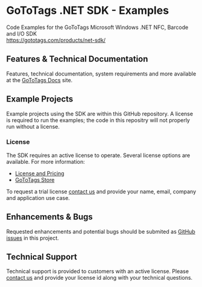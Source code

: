 # GoToTags .NET SDK - Examples
Code Examples for the GoToTags Microsoft Windows .NET NFC, Barcode and I/O SDK  
https://gototags.com/products/net-sdk/

## Features & Technical Documentation
Features, technical documentation, system requirements and more available at the [GoToTags Docs](http://docs./gototags.com) site.

## Example Projects
Example projects using the SDK are within this GitHub repository. A license is required to run the examples; the code in this repositry will not properly run without a license. 

### License
The SDK requires an active license to operate. Several license options are available. For more information:
* [License and Pricing](https://gototags.com/products/net-sdk/)
* [GoToTags Store](http://store.gototags.com/)

To request a trial license [contact us](https://gototags.com/contact/) and provide your name, email, company and application use case.

## Enhancements & Bugs
Requested enhancements and potential bugs should be submited as [GitHub issues](https://github.com/GoToTags/GoToTags-NET/issues) in this project.

## Technical Support
Technical support is provided to customers with an active license. Please [contact us](https://gototags.com/contact/) and provide your license id along with your technical questions.
